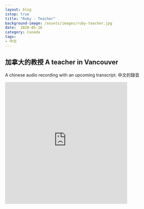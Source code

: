 ```yaml
---
layout: blog
istop: true
title: "Ruby - Teacher"
background-image: /assets/images/ruby-teacher.jpg
date:  2020-05-16
category: Canada
tags:
- 中文
---
```

 
## 加拿大的教授 A teacher in Vancouver
 
 A chinese audio recording with an upcoming transcript. 中文的錄音



<iframe title="ruby teacher" height="400" width="400" style="border: none;" scrolling="no" data-name="pb-iframe-player" src="https://www.podbean.com/media/player/8spqh-dca22b?from=yiiadmin&download=1&version=1&vjs=1&skin=1&auto=0&download=1&pbad=1"></iframe>